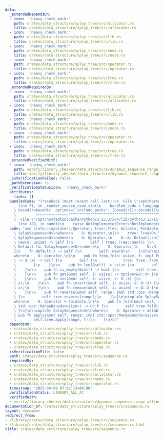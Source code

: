 ```yaml
---
data:
  _extendedDependsOn:
  - icon: ':heavy_check_mark:'
    path: crates/data_structure/splay_tree/src/allocator.rs
    title: crates/data_structure/splay_tree/src/allocator.rs
  - icon: ':heavy_check_mark:'
    path: crates/data_structure/splay_tree/src/lib.rs
    title: crates/data_structure/splay_tree/src/lib.rs
  - icon: ':heavy_check_mark:'
    path: crates/data_structure/splay_tree/src/node.rs
    title: crates/data_structure/splay_tree/src/node.rs
  - icon: ':heavy_check_mark:'
    path: crates/data_structure/splay_tree/src/operator.rs
    title: crates/data_structure/splay_tree/src/operator.rs
  - icon: ':heavy_check_mark:'
    path: crates/data_structure/splay_tree/src/tree.rs
    title: crates/data_structure/splay_tree/src/tree.rs
  _extendedRequiredBy:
  - icon: ':heavy_check_mark:'
    path: crates/data_structure/splay_tree/src/allocator.rs
    title: crates/data_structure/splay_tree/src/allocator.rs
  - icon: ':heavy_check_mark:'
    path: crates/data_structure/splay_tree/src/lib.rs
    title: crates/data_structure/splay_tree/src/lib.rs
  - icon: ':heavy_check_mark:'
    path: crates/data_structure/splay_tree/src/node.rs
    title: crates/data_structure/splay_tree/src/node.rs
  - icon: ':heavy_check_mark:'
    path: crates/data_structure/splay_tree/src/operator.rs
    title: crates/data_structure/splay_tree/src/operator.rs
  - icon: ':heavy_check_mark:'
    path: crates/data_structure/splay_tree/src/tree.rs
    title: crates/data_structure/splay_tree/src/tree.rs
  _extendedVerifiedWith:
  - icon: ':heavy_check_mark:'
    path: verify/library_checker/data_structure/dynamic_sequence_range_affine_range_sum/src/main.rs
    title: verify/library_checker/data_structure/dynamic_sequence_range_affine_range_sum/src/main.rs
  _isVerificationFailed: false
  _pathExtension: rs
  _verificationStatusIcon: ':heavy_check_mark:'
  attributes:
    links: []
  bundledCode: "Traceback (most recent call last):\n  File \"/opt/hostedtoolcache/Python/3.13.3/x64/lib/python3.13/site-packages/onlinejudge_verify/documentation/build.py\"\
    , line 71, in _render_source_code_stat\n    bundled_code = language.bundle(stat.path,\
    \ basedir=basedir, options={'include_paths': [basedir]}).decode()\n          \
    \         ~~~~~~~~~~~~~~~^^^^^^^^^^^^^^^^^^^^^^^^^^^^^^^^^^^^^^^^^^^^^^^^^^^^^^^^^^^^^^^^^^\n\
    \  File \"/opt/hostedtoolcache/Python/3.13.3/x64/lib/python3.13/site-packages/onlinejudge_verify/languages/rust.py\"\
    , line 288, in bundle\n    raise NotImplementedError\nNotImplementedError\n"
  code: "use crate::{operator::Operator, tree::Tree, Actable, Foldable};\n\npub struct\
    \ SplaySequence<O>\nwhere\n    O: Operator,\n{\n    tree: Tree<O>,\n}\n\nimpl<O>\
    \ SplaySequence<O>\nwhere\n    O: Operator,\n    O::X: Default,\n{\n    pub fn\
    \ new(n: usize) -> Self {\n        Self { tree: Tree::new(n) }\n    }\n}\n\nimpl<O>\
    \ Default for SplaySequence<O>\nwhere\n    O: Operator,\n    O::X: Default,\n\
    {\n    fn default() -> Self {\n        Self::new(0)\n    }\n}\n\nimpl<O> SplaySequence<O>\n\
    where\n    O: Operator,\n{\n    pub fn from_fn(n: usize, f: impl FnMut(usize)\
    \ -> O::X) -> Self {\n        Self {\n            tree: Tree::from_fn(n, f),\n\
    \        }\n    }\n\n    pub fn len(&self) -> usize {\n        self.tree.len()\n\
    \    }\n\n    pub fn is_empty(&self) -> bool {\n        self.tree.is_empty()\n\
    \    }\n\n    pub fn get(&mut self, i: usize) -> Option<&O::X> {\n        self.tree.get(i)\n\
    \    }\n\n    pub fn set(&mut self, i: usize, x: O::X) {\n        self.tree.set(i,\
    \ x);\n    }\n\n    pub fn insert(&mut self, i: usize, x: O::X) {\n        self.tree.insert(i,\
    \ x);\n    }\n\n    pub fn remove(&mut self, i: usize) -> O::X {\n        self.tree.remove(i)\n\
    \    }\n\n    pub fn reverse(&mut self, range: impl std::ops::RangeBounds<usize>)\
    \ {\n        self.tree.reverse(range);\n    }\n}\n\nimpl<O> SplaySequence<O>\n\
    where\n    O: Operator + Foldable,\n{\n    pub fn fold(&mut self, range: impl\
    \ std::ops::RangeBounds<usize>) -> O::P {\n        self.tree.fold(range)\n   \
    \ }\n}\n\nimpl<O> SplaySequence<O>\nwhere\n    O: Operator + Actable,\n{\n   \
    \ pub fn apply(&mut self, range: impl std::ops::RangeBounds<usize>, f: O::F) {\n\
    \        self.tree.apply(range, f);\n    }\n}\n"
  dependsOn:
  - crates/data_structure/splay_tree/src/allocator.rs
  - crates/data_structure/splay_tree/src/lib.rs
  - crates/data_structure/splay_tree/src/node.rs
  - crates/data_structure/splay_tree/src/operator.rs
  - crates/data_structure/splay_tree/src/tree.rs
  isVerificationFile: false
  path: crates/data_structure/splay_tree/src/sequence.rs
  requiredBy:
  - crates/data_structure/splay_tree/src/lib.rs
  - crates/data_structure/splay_tree/src/tree.rs
  - crates/data_structure/splay_tree/src/allocator.rs
  - crates/data_structure/splay_tree/src/node.rs
  - crates/data_structure/splay_tree/src/operator.rs
  timestamp: '2025-04-09 07:52:13+00:00'
  verificationStatus: LIBRARY_ALL_AC
  verifiedWith:
  - verify/library_checker/data_structure/dynamic_sequence_range_affine_range_sum/src/main.rs
documentation_of: crates/data_structure/splay_tree/src/sequence.rs
layout: document
redirect_from:
- /library/crates/data_structure/splay_tree/src/sequence.rs
- /library/crates/data_structure/splay_tree/src/sequence.rs.html
title: crates/data_structure/splay_tree/src/sequence.rs
---
```

